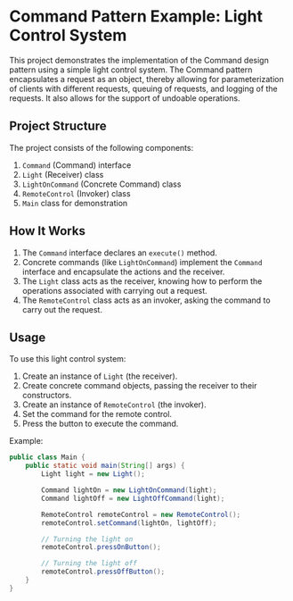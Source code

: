 # Command Pattern Example: Light Control System

This project demonstrates the implementation of the Command design pattern using a simple light control system. The Command pattern encapsulates a request as an object, thereby allowing for parameterization of clients with different requests, queuing of requests, and logging of the requests. It also allows for the support of undoable operations.

## Project Structure

The project consists of the following components:

1. `Command` (Command) interface
2. `Light` (Receiver) class
3. `LightOnCommand` (Concrete Command) class
4. `RemoteControl` (Invoker) class
5. `Main` class for demonstration

## How It Works

1. The `Command` interface declares an `execute()` method.
2. Concrete commands (like `LightOnCommand`) implement the `Command` interface and encapsulate the actions and the receiver.
3. The `Light` class acts as the receiver, knowing how to perform the operations associated with carrying out a request.
4. The `RemoteControl` class acts as an invoker, asking the command to carry out the request.

## Usage

To use this light control system:

1. Create an instance of `Light` (the receiver).
2. Create concrete command objects, passing the receiver to their constructors.
3. Create an instance of `RemoteControl` (the invoker).
4. Set the command for the remote control.
5. Press the button to execute the command.

Example:

```java
public class Main {
    public static void main(String[] args) {
        Light light = new Light();

        Command lightOn = new LightOnCommand(light);
        Command lightOff = new LightOffCommand(light);

        RemoteControl remoteControl = new RemoteControl();
        remoteControl.setCommand(lightOn, lightOff);

        // Turning the light on
        remoteControl.pressOnButton();

        // Turning the light off
        remoteControl.pressOffButton();
    }
}
```
